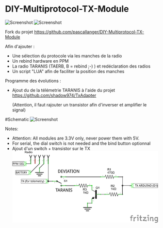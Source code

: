 # DIY-Multiprotocol-TX-Module

![Screenshot](http://static.rcgroups.net/forums/attachments/4/0/8/5/8/3/t7952733-114-thumb-P4100002.JPG?d=1433910155) ![Screenshot](http://static.rcgroups.net/forums/attachments/4/0/8/5/8/3/t7952734-189-thumb-P4100003.JPG?d=1433910159)

Fork du projet https://github.com/pascallanger/DIY-Multiprotocol-TX-Module

Afin d'ajouter :
- Une sélection du protocole via les manches de la radio
- Un rebind hardware en PPM
- La radio TARANIS (TAERB, B = rebind ;-) ) et redéclaration des radios
- Un script "LUA" afin de faciliter la position des manches



Programme des évolutions :
- Ajout du de la télémetrie TARANIS à l'aide du projet https://github.com/shadow974/TxAdapter

	(Attention, il faut rajouter un transistor afin d'inverser et amplifier le signal)


#Schematic
![Screenshot](http://static.rcgroups.net/forums/attachments/4/0/8/5/8/3/a8443844-119-multiprotocol_diagram_rotary_serial_2.jpg)

Notes:
- Attention: All modules are 3.3V only, never power them with 5V.
- For serial, the dial switch is not needed and the bind button optionnal
- Ajout d'un switch + transistor sur le TX
![Alt text](telemetryFRSKY.jpg)
